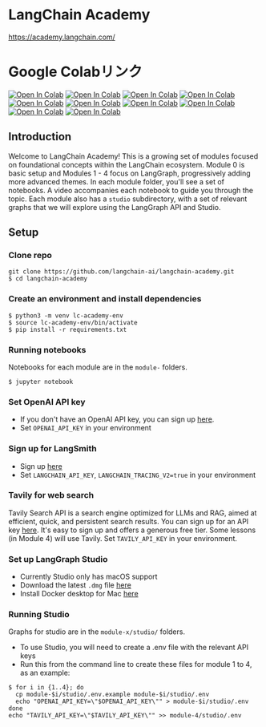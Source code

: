 # LangChain Academy 

https://academy.langchain.com/

# Google Colabリンク

[![Open In Colab](https://colab.research.google.com/assets/colab-badge.svg)](https://colab.research.google.com/github/tis-abe-akira/langchain-academy/blob/main/module-0/basics.ipynb)
[![Open In Colab](https://colab.research.google.com/assets/colab-badge.svg)](https://colab.research.google.com/github/tis-abe-akira/langchain-academy/blob/main/module-1/simple-graph.ipynb)
[![Open In Colab](https://colab.research.google.com/assets/colab-badge.svg)](https://colab.research.google.com/github/tis-abe-akira/langchain-academy/blob/main/module-1/chain.ipynb)
[![Open In Colab](https://colab.research.google.com/assets/colab-badge.svg)](https://colab.research.google.com/github/tis-abe-akira/langchain-academy/blob/main/module-1/router.ipynb)
[![Open In Colab](https://colab.research.google.com/assets/colab-badge.svg)](https://colab.research.google.com/github/tis-abe-akira/langchain-academy/blob/main/module-1/agent.ipynb)
[![Open In Colab](https://colab.research.google.com/assets/colab-badge.svg)](https://colab.research.google.com/github/tis-abe-akira/langchain-academy/blob/main/module-1/agent-memory.ipynb)
[![Open In Colab](https://colab.research.google.com/assets/colab-badge.svg)](https://colab.research.google.com/github/tis-abe-akira/langchain-academy/blob/main/module-2/state-schema.ipynb)
[![Open In Colab](https://colab.research.google.com/assets/colab-badge.svg)](https://colab.research.google.com/github/tis-abe-akira/langchain-academy/blob/main/module-2/state-reducers.ipynb)
[![Open In Colab](https://colab.research.google.com/assets/colab-badge.svg)](https://colab.research.google.com/github/tis-abe-akira/langchain-academy/blob/main/module-2/multiple-schemas.ipynb)
[![Open In Colab](https://colab.research.google.com/assets/colab-badge.svg)](https://colab.research.google.com/github/tis-abe-akira/langchain-academy/blob/main/module-2/trim-filter-messages.ipynb)


## Introduction

Welcome to LangChain Academy! This is a growing set of modules focused on foundational concepts within the LangChain ecosystem. Module 0 is basic setup and Modules 1 - 4 focus on LangGraph, progressively adding more advanced themes. In each module folder, you'll see a set of notebooks. A video accompanies each notebook to guide you through the topic. Each module also has a `studio` subdirectory, with a set of relevant graphs that we will explore using the LangGraph API and Studio.

## Setup

### Clone repo
```
git clone https://github.com/langchain-ai/langchain-academy.git
$ cd langchain-academy
```

### Create an environment and install dependencies  
```
$ python3 -m venv lc-academy-env
$ source lc-academy-env/bin/activate
$ pip install -r requirements.txt
```

### Running notebooks
Notebooks for each module are in the `module-` folders.
```
$ jupyter notebook
```

### Set OpenAI API key
* If you don't have an OpenAI API key, you can sign up [here](https://openai.com/index/openai-api/).
*  Set `OPENAI_API_KEY` in your environment 

### Sign up for LangSmith

* Sign up [here](https://docs.smith.langchain.com/) 
*  Set `LANGCHAIN_API_KEY`, `LANGCHAIN_TRACING_V2=true` in your environment 

### Tavily for web search

Tavily Search API is a search engine optimized for LLMs and RAG, aimed at efficient, quick, and persistent search results. You can sign up for an API key [here](https://tavily.com/). It's easy to sign up and offers a generous free tier. Some lessons (in Module 4) will use Tavily. Set `TAVILY_API_KEY` in your environment.

### Set up LangGraph Studio

* Currently Studio only has macOS support
* Download the latest `.dmg` file [here](https://github.com/langchain-ai/langgraph-studio?tab=readme-ov-file#download)
* Install Docker desktop for Mac [here](https://docs.docker.com/engine/install/)

### Running Studio
Graphs for studio are in the `module-x/studio/` folders.

* To use Studio, you will need to create a .env file with the relevant API keys
* Run this from the command line to create these files for module 1 to 4, as an example:
```
$ for i in {1..4}; do
  cp module-$i/studio/.env.example module-$i/studio/.env
  echo "OPENAI_API_KEY=\"$OPENAI_API_KEY\"" > module-$i/studio/.env
done
echo "TAVILY_API_KEY=\"$TAVILY_API_KEY\"" >> module-4/studio/.env

```
